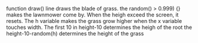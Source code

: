 function draw() line draws the blade of grass.
the random() > 0.999) {} makes the lawnmower come by. When the heigh exceed the screen, it resets.
The h variable makes the grass grow higher when the x variable touches width.
The first 10 in height-10 determines the heigh of the root the height-10-random(h) determines the height of the grass
